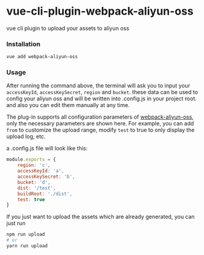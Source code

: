 # vue-cli-plugin-webpack-aliyun-oss

vue cli plugin to upload your assets to aliyun oss



### Installation

```sh
vue add webpack-aliyun-oss
```



### Usage

After running the command above, the terminal will ask you to input your `accessKeyId`, `accessKeySecret`, `region` and  `bucket`. these data can be used to config your aliyun oss and will be written into .config.js in your project root. and also you can edit them manually at any time.

The plug-in supports all configuration parameters of [webpack-aliyun-oss](https://www.npmjs.com/package/webpack-aliyun-oss), only the necessary parameters are shown here. For example, you can add `from` to customize the upload range, modify `test` to true to only display the upload log, etc.


a .config.js file will look like this:

```js
module.exports = {
	region: 'c',
	accessKeyId: 'a',
	accessKeySecret: 'b',
	bucket: 'd',
	dist: '/test',
	buildRoot: './dist',
	test: true
}
```


If you just want to upload the assets which are already generated, you can just run

```sh
npm run upload
# or
yarn run upload
```

